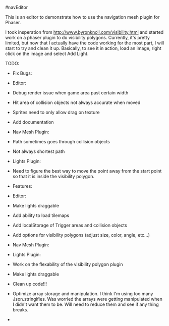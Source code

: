 #navEditor

This is an editor to demonstrate how to use the navigation mesh plugin for Phaser.

I took insperation from http://www.byronknoll.com/visibility.html and started work on a phaser plugin to do visibility polygons.  Currently, it's pretty limited, but now that I actually have the code working for the most part, I will start to try and clean it up.  Basically, to see it in action, load an image, right click on the image and select Add Light.

TODO:
* Fix Bugs:
* Editor:
* Debug render issue when game area past certain width
* Hit area of collision objects not always accurate when moved
* Sprites need to only allow drag on texture
* Add documentation 

* Nav Mesh Plugin:
* Path sometimes goes through collision objects
* Not always shortest path

* Lights Plugin:
* Need to figure the best way to move the point away from the start point so that it is inside the visibility polygon.

* Features:
* Editor:
* Make lights draggable
* Add ability to load tilemaps
* Add localStorage of Trigger areas and collision objects
* Add options for visibility polygons (adjust size, color, angle, etc...)

* Nav Mesh Plugin:

* Lights Plugin:
* Work on the flexability of the visibility polygon plugin
* Make lights draggable
* Clean up code!!!
* Optimize array storage and manipulation. I think I'm using too many Json.stringifies. Was worried the arrays were getting manipulated when I didn't want them to be.  Will need to reduce them and see if any thing breaks.
*  